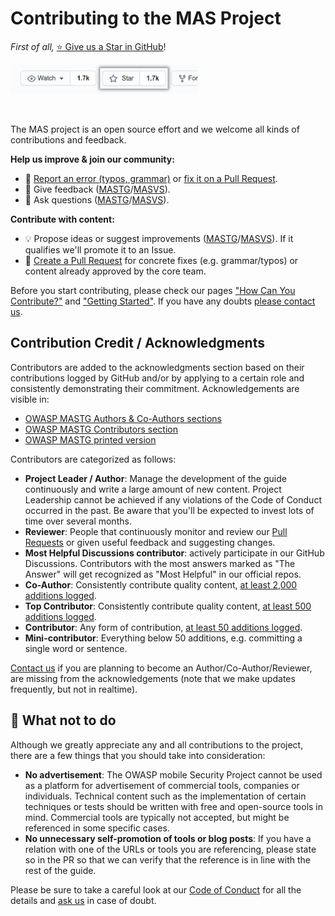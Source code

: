 # Contributing to the MAS Project

_First of all,_ [⭐ Give us a Star in GitHub](https://github.com/OWASP/owasp-mastg)!

<a href="https://github.com/OWASP/owasp-mastg"><img src="./assets/starring.png" width="300px"/></a>

<br>

The MAS project is an open source effort and we welcome all kinds of contributions and feedback.

**Help us improve & join our community:**

- 🐞 [Report an error (typos, grammar)](contributing/1_How_Can_You_Contribute.md#create-issues) or [fix it on a Pull Request](contributing/1_How_Can_You_Contribute.md#open-a-pull-request).
- 💬 Give feedback ([MASTG](https://github.com/OWASP/owasp-mastg/discussions/categories/general)/[MASVS](https://github.com/OWASP/owasp-masvs/discussions/categories/general)).
- 🙏 Ask questions ([MASTG](https://github.com/OWASP/owasp-mastg/discussions/categories/q-a)/[MASVS](https://github.com/OWASP/owasp-masvs/discussions/categories/q-a)).

**Contribute with content:**

- 💡 Propose ideas or suggest improvements ([MASTG](https://github.com/OWASP/owasp-mastg/discussions/categories/ideas)/[MASVS](https://github.com/OWASP/owasp-masvs/discussions/categories/ideas)). If it qualifies we'll promote it to an Issue.
- 📄 [Create a Pull Request](contributing/1_How_Can_You_Contribute.md#open-a-pull-request) for concrete fixes (e.g. grammar/typos) or content already approved by the core team.

Before you start contributing, please check our pages ["How Can You Contribute?"](contributing/1_How_Can_You_Contribute.md) and ["Getting Started"](contributing/2_Getting_Started.md). If you have any doubts [please contact us](contact.md).

## Contribution Credit / Acknowledgments

Contributors are added to the acknowledgments section based on their contributions logged by GitHub and/or by applying to a certain role and consistently demonstrating their commitment. Acknowledgements are visible in:

- [OWASP MASTG Authors & Co-Authors sections](MASTG/Intro/0x02a-Frontispiece.md#authors)
- [OWASP MASTG Contributors section](MASTG/Intro/0x02c-Acknowledgements.md#contributors)
- [OWASP MASTG printed version](https://www.lulu.com/shop/jeroen-willemsen-and-sven-schleier-and-bernhard-müller-and-carlos-holguera/owasp-mobile-security-testing-guide/paperback/product-1kw4dp4k.html)

Contributors are categorized as follows:

- **Project Leader / Author**: Manage the development of the guide continuously and write a large amount of new content. Project Leadership cannot be achieved if any violations of the Code of Conduct occurred in the past. Be aware that you'll be expected to invest lots of time over several months.
- **Reviewer**: People that continuously monitor and review our [Pull Requests](https://github.com/OWASP/owasp-mastg/pulls) or given useful feedback and suggesting changes.
- **Most Helpful Discussions contributor**: actively participate in our GitHub Discussions. Contributors with the most answers marked as "The Answer" will get recognized as "Most Helpful" in our official repos.
- **Co-Author**: Consistently contribute quality content, [at least 2,000 additions logged](https://github.com/OWASP/owasp-mastg/graphs/contributors "Co-author").
- **Top Contributor**: Consistently contribute quality content, [at least 500 additions logged](https://github.com/OWASP/owasp-mastg/graphs/contributors "Top Contributor").
- **Contributor**: Any form of contribution, [at least 50 additions logged](https://github.com/OWASP/owasp-mastg/graphs/contributors "Contributor").
- **Mini-contributor**: Everything below 50 additions, e.g. committing a single word or sentence.

[Contact us](contact.md) if you are planning to become an Author/Co-Author/Reviewer, are missing from the acknowledgements (note that we make updates frequently, but not in realtime).

## 🚫 What not to do

Although we greatly appreciate any and all contributions to the project, there are a few things that you should take into consideration:

- **No advertisement**: The OWASP mobile Security Project cannot be used as a platform for advertisement of commercial tools, companies or individuals. Technical content such as the implementation of certain techniques or tests should be written with free and open-source tools in mind. Commercial tools are typically not accepted, but might be referenced in some specific cases.
- **No unnecessary self-promotion of tools or blog posts**: If you have a relation with one of the URLs or tools you are referencing, please state so in the PR so that we can verify that the reference is in line with the rest of the guide.

Please be sure to take a careful look at our [Code of Conduct](https://github.com/OWASP/owasp-mastg/blob/master/CODE_OF_CONDUCT.md "Code of Conduct") for all the details and [ask us](contact.md) in case of doubt.

<br>

